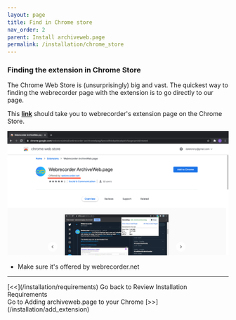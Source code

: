```yaml
---
layout: page
title: Find in Chrome store
nav_order: 2
parent: Install archiveweb.page
permalink: /installation/chrome_store
---
```


### Finding the extension in Chrome Store

The Chrome Web Store is (unsurprisingly) big and vast. The quickest way to finding the webrecorder page with the extension is to go directly to our page. <br>

This <b><a href="https://chrome.google.com/webstore/detail/webrecorder/fpeoodllldobpkbkabpblcfaogecpndd" target="_blank"> link</a></b> should take you to webrecorder's extension page on the Chrome Store.
<br>


![](/assets/images/step1-installation/step1-chromestore.png)
* Make sure it's offered by webrecorder.net




<hr>
[<<](/installation/requirements) Go back to Review Installation Requirements<br>
Go to Adding archiveweb.page to your Chrome [>>](/installation/add_extension)
